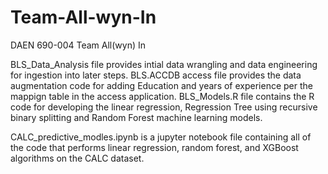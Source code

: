 # Team-All-wyn-In
DAEN 690-004 Team All(wyn) In

BLS_Data_Analysis file provides intial data wrangling and data engineering for ingestion into later steps.
BLS.ACCDB access file provides the data augmentation code for adding Education and years of experience per the mappign table in the access application.
BLS_Models.R file contains the R code for developing the linear regression, Regression Tree using recursive binary splitting and Random Forest machine learning models.

CALC_predictive_modles.ipynb is a jupyter notebook file containing all of the code that performs linear regression, random forest, and XGBoost algorithms on the CALC dataset.
